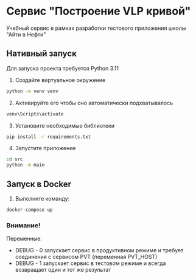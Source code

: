 # Сервис "Построение VLP кривой"
Учебный сервис в рамках разработки тестового приложения школы "Айти в Нефти"

## Нативный запуск

Для запуска проекта требуется Python 3.11

1) Создайте виртуальное окружение
```bash
python -m venv venv
```
2) Активируйте его
чтобы оно автоматически подхватывалось
```bash
venv\Scripts\activate
```
3) Установите необходимые библиотеки
```bash
pip install -r requirements.txt
```
4) Запустите приложение
```bash
cd src
python -m main
```
## Запуск в Docker
1) Выполните команду:
```bash
docker-compose up
```

### Внимание!
Переменные:
* DEBUG - 0 запускает сервис в продуктивном режиме и требует соединения с сервисом PVT (переменная PVT_HOST)
* DEBUG - 1 запускает сервис в тестовом режиме и всегда возвращает один и тот же результат
